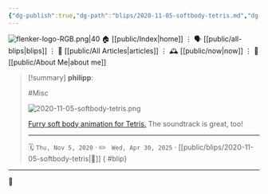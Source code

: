 ```yaml
---
{"dg-publish":true,"dg-path":"blips/2020-11-05-softbody-tetris.md","dg-permalink":"2020/11/05/softbody-tetris/","permalink":"/2020/11/05/softbody-tetris/","title":"philipp @ 2020-11-05"}
---
```



<div class="transclusion internal-embed is-loaded"><div class="markdown-embed">




![flenker-logo-RGB.png|40](/img/user/attachments/flenker-logo-RGB.png)
🏠 [[public/Index\|home]]  ⋮ 🗣️ [[public/all-blips\|blips]] ⋮  📝 [[public/All Articles\|articles]]  ⋮ 🕰️ [[public/now\|now]] ⋮ 🪪 [[public/About Me\|about me]]


</div></div>


> [!summary] **philipp**:
>
> #Misc
>
> ![2020-11-05-softbody-tetris.png](/img/user/attachments/2020-11-05-softbody-tetris.png)
>
> [Furry soft body animation for Tetris.](https://www.youtube.com/watch?v=RfNlhw8FK74&feature=emb_title) The soundtrack is great, too!
> - - -
>
> 🗓️ <code>Thu, Nov 5, 2020</code>  · ✏️ <code> Wed, Apr 30, 2025</code>  · [[public/blips/2020-11-05-softbody-tetris\|🔗]]
{ #blip}


- - -

 👾

